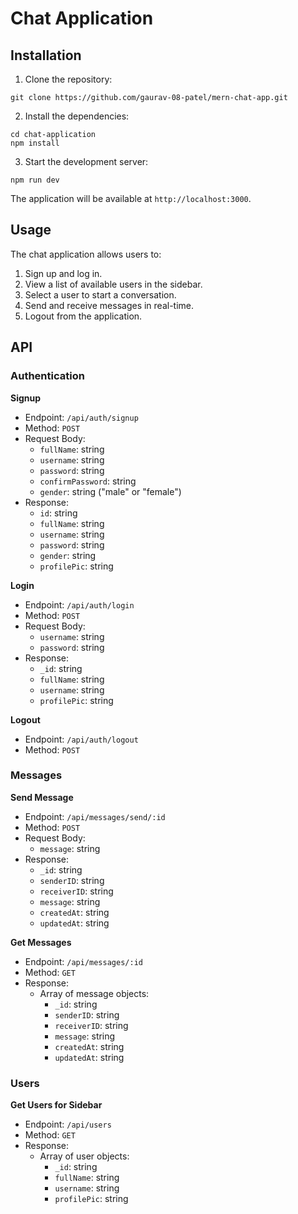# Chat Application

## Installation

1. Clone the repository:
```
git clone https://github.com/gaurav-08-patel/mern-chat-app.git
```

2. Install the dependencies:
```
cd chat-application
npm install
```

3. Start the development server:
```
npm run dev
```

The application will be available at `http://localhost:3000`.

## Usage

The chat application allows users to:

1. Sign up and log in.
2. View a list of available users in the sidebar.
3. Select a user to start a conversation.
4. Send and receive messages in real-time.
5. Logout from the application.

## API

### Authentication

**Signup**
- Endpoint: `/api/auth/signup`
- Method: `POST`
- Request Body:
  - `fullName`: string
  - `username`: string
  - `password`: string
  - `confirmPassword`: string
  - `gender`: string ("male" or "female")
- Response:
  - `id`: string
  - `fullName`: string
  - `username`: string
  - `password`: string
  - `gender`: string
  - `profilePic`: string

**Login**
- Endpoint: `/api/auth/login`
- Method: `POST`
- Request Body:
  - `username`: string
  - `password`: string
- Response:
  - `_id`: string
  - `fullName`: string
  - `username`: string
  - `profilePic`: string

**Logout**
- Endpoint: `/api/auth/logout`
- Method: `POST`

### Messages

**Send Message**
- Endpoint: `/api/messages/send/:id`
- Method: `POST`
- Request Body:
  - `message`: string
- Response:
  - `_id`: string
  - `senderID`: string
  - `receiverID`: string
  - `message`: string
  - `createdAt`: string
  - `updatedAt`: string

**Get Messages**
- Endpoint: `/api/messages/:id`
- Method: `GET`
- Response:
  - Array of message objects:
    - `_id`: string
    - `senderID`: string
    - `receiverID`: string
    - `message`: string
    - `createdAt`: string
    - `updatedAt`: string

### Users

**Get Users for Sidebar**
- Endpoint: `/api/users`
- Method: `GET`
- Response:
  - Array of user objects:
    - `_id`: string
    - `fullName`: string
    - `username`: string
    - `profilePic`: string
